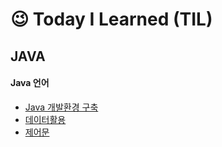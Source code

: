 # &#128521; Today I Learned (TIL) 



## JAVA

#### Java 언어

- <a href="https://github.com/jngcii/TIL/blob/master/Java/JAVA%20%EC%86%8C%EA%B0%9C%20%EB%B0%8F%20%EA%B0%9C%EB%B0%9C%20%ED%99%98%EA%B2%BD%20%EA%B5%AC%EC%B6%95.md">Java 개발환경 구축</a>
- [데이터활용](https://github.com/jngcii/TIL/blob/master/Java/데이터%20활용.md)
- [제어문](https://github.com/jngcii/TIL/blob/master/Java/제어문.md)